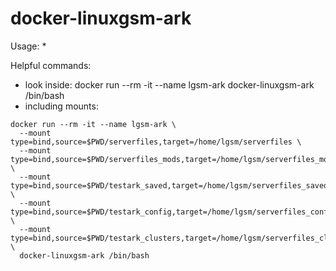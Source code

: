docker-linuxgsm-ark
===================

Usage:
* 

Helpful commands:

* look inside: docker run --rm -it --name lgsm-ark docker-linuxgsm-ark /bin/bash
* including mounts: 
```
docker run --rm -it --name lgsm-ark \
  --mount type=bind,source=$PWD/serverfiles,target=/home/lgsm/serverfiles \
  --mount type=bind,source=$PWD/serverfiles_mods,target=/home/lgsm/serverfiles_mods \
  --mount type=bind,source=$PWD/testark_saved,target=/home/lgsm/serverfiles_saved \
  --mount type=bind,source=$PWD/testark_config,target=/home/lgsm/serverfiles_config \
  --mount type=bind,source=$PWD/testark_clusters,target=/home/lgsm/serverfiles_clusters \
  docker-linuxgsm-ark /bin/bash
```
